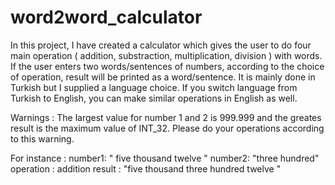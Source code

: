 # word2word_calculator

In this project, I have created a calculator which gives the user to do four main operation ( addition, substraction, multiplication, division ) with words. If the user enters
two words/sentences of numbers, according to the choice of operation, result will be printed as a word/sentence. It is mainly done in Turkish but I supplied a language choice.
If you switch language from Turkish to English, you can make similar operations in English as well.

Warnings : The largest value for number 1 and 2 is  999.999 and the greates result is the maximum value of  INT_32. Please do your operations according to this warning. 

For instance : 
number1: " five thousand twelve "
number2: "three hundred" 
operation : addition 
result : "five thousand three hundred twelve " 

 
